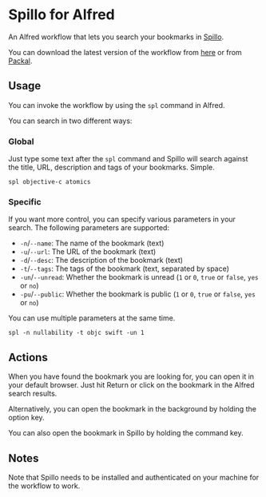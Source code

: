 # Spillo for Alfred

An Alfred workflow that lets you search your bookmarks in [Spillo](http://bananafishsoftware.com/products/spillo).

You can download the latest version of the workflow from [here](https://github.com/ddeville/spillo-alfred/releases/latest) or from [Packal](http://www.packal.org/workflow/spillo).

## Usage

You can invoke the workflow by using the `spl` command in Alfred.

You can search in two different ways:

### Global

Just type some text after the `spl` command and Spillo will search against the title, URL, description and tags of your bookmarks. Simple.

```
spl objective-c atomics
```

### Specific

If you want more control, you can specify various parameters in your search. The following parameters are supported:

- `-n`/`--name`: The name of the bookmark (text)
- `-u`/`--url`: The URL of the bookmark (text)
- `-d`/`--desc`: The description of the bookmark (text)
- `-t`/`--tags`: The tags of the bookmark (text, separated by space)
- `-un`/`--unread`: Whether the bookmark is unread (`1` or `0`, `true` or `false`, `yes` or `no`)
- `-pu`/`--public`: Whether the bookmark is public (`1` or `0`, `true` or `false`, `yes` or `no`)

You can use multiple parameters at the same time.

```
spl -n nullability -t objc swift -un 1
```

## Actions

When you have found the bookmark you are looking for, you can open it in your default browser. Just hit Return or click on the bookmark in the Alfred search results.

Alternatively, you can open the bookmark in the background by holding the option key.

You can also open the bookmark in Spillo by holding the command key.

## Notes

Note that Spillo needs to be installed and authenticated on your machine for the workflow to work.
